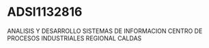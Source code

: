 # ADSI1132816
ANALISIS Y DESARROLLO SISTEMAS DE INFORMACION CENTRO DE PROCESOS INDUSTRIALES REGIONAL CALDAS
